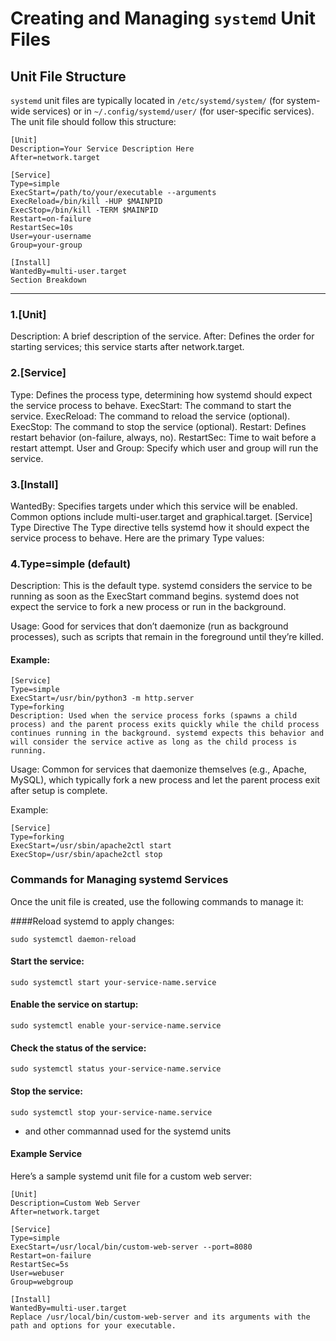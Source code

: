 # Creating and Managing `systemd` Unit Files

## Unit File Structure

`systemd` unit files are typically located in `/etc/systemd/system/` (for system-wide services) or in `~/.config/systemd/user/` (for user-specific services). The unit file should follow this structure:

```
[Unit]
Description=Your Service Description Here
After=network.target

[Service]
Type=simple
ExecStart=/path/to/your/executable --arguments
ExecReload=/bin/kill -HUP $MAINPID
ExecStop=/bin/kill -TERM $MAINPID
Restart=on-failure
RestartSec=10s
User=your-username
Group=your-group

[Install]
WantedBy=multi-user.target
Section Breakdown
```

---


### 1.[Unit]

Description: A brief description of the service.
After: Defines the order for starting services; this service starts after network.target.


### 2.[Service]

Type: Defines the process type, determining how systemd should expect the service process to behave.
ExecStart: The command to start the service.
ExecReload: The command to reload the service (optional).
ExecStop: The command to stop the service (optional).
Restart: Defines restart behavior (on-failure, always, no).
RestartSec: Time to wait before a restart attempt.
User and Group: Specify which user and group will run the service.


### 3.[Install]

WantedBy: Specifies targets under which this service will be enabled. Common options include multi-user.target and graphical.target.
[Service] Type Directive
The Type directive tells systemd how it should expect the service process to behave. Here are the primary Type values:



### 4.Type=simple (default)
Description: This is the default type. systemd considers the service to be running as soon as the ExecStart command begins. systemd does not expect the service to fork a new process or run in the background.

Usage: Good for services that don’t daemonize (run as background processes), such as scripts that remain in the foreground until they’re killed.

#### Example:

```
[Service]
Type=simple
ExecStart=/usr/bin/python3 -m http.server
Type=forking
Description: Used when the service process forks (spawns a child process) and the parent process exits quickly while the child process continues running in the background. systemd expects this behavior and will consider the service active as long as the child process is running.
```

Usage: Common for services that daemonize themselves (e.g., Apache, MySQL), which typically fork a new process and let the parent process exit after setup is complete.

Example:

```
[Service]
Type=forking
ExecStart=/usr/sbin/apache2ctl start
ExecStop=/usr/sbin/apache2ctl stop
```

### Commands for Managing systemd Services

Once the unit file is created, use the following commands to manage it:

####Reload systemd to apply changes:
```
sudo systemctl daemon-reload
```

#### Start the service:
```
sudo systemctl start your-service-name.service
```


#### Enable the service on startup:
```
sudo systemctl enable your-service-name.service
```

#### Check the status of the service:

```
sudo systemctl status your-service-name.service
```


#### Stop the service:

```
sudo systemctl stop your-service-name.service
```
- and other commannad used for the systemd units 

#### Example Service
Here’s a sample systemd unit file for a custom web server:

```
[Unit]
Description=Custom Web Server
After=network.target

[Service]
Type=simple
ExecStart=/usr/local/bin/custom-web-server --port=8080
Restart=on-failure
RestartSec=5s
User=webuser
Group=webgroup

[Install]
WantedBy=multi-user.target
Replace /usr/local/bin/custom-web-server and its arguments with the path and options for your executable.
```
